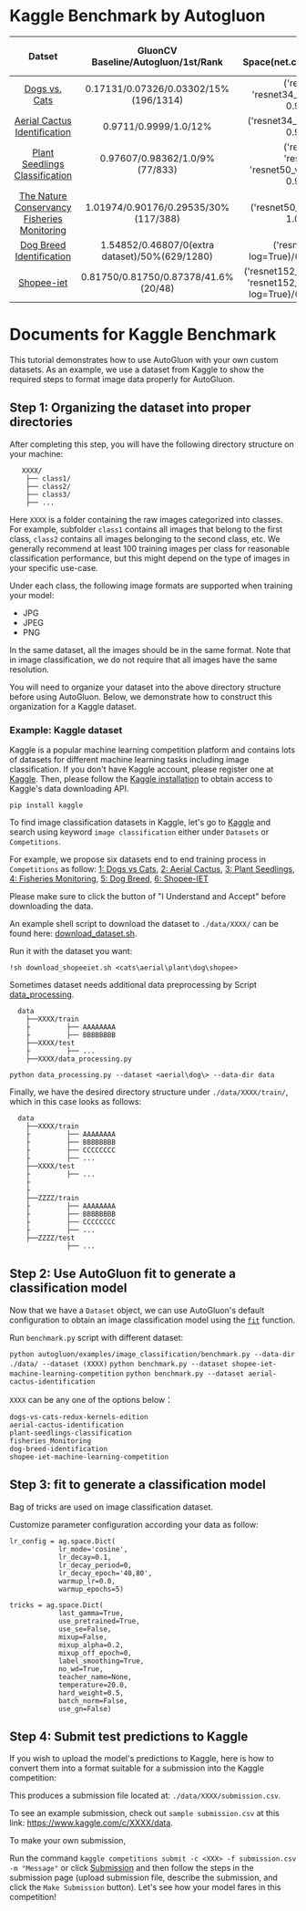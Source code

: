 # Kaggle Benchmark by Autogluon
| Datset | GluonCV Baseline/Autogluon/1st/Rank | Search Space(net.choice/learning_rate/momentum/wd) | Configuration(epochs/trials/batchsize/gpus_per_trial) | Training Log/Training Command |
|:-------:|:-----:|:-------:|:-------:|:-------:|
| [Dogs vs. Cats](https://www.kaggle.com/c/dogs-vs-cats-redux-kernels-edition/data) | 0.17131/0.07326/0.03302/15%(196/1314) | ('resnet34_v1b', 'resnet34_v1', 'resnet34_v2')/(1e-4, 1e-2, log=True)/(0.86, 0.99)/(1e-6, 1e-3, log=True) | 180/30/384/4 | [log](https://raw.githubusercontent.com/zhanghang1989/AutoGluonWebdata/master/docs/benchmark/log/dogs-vs-cats-redux-kernels-edition/summary.log )/[Shell script](https://raw.githubusercontent.com/zhanghang1989/AutoGluonWebdata/master/docs/benchmark/shell/dogs.sh) |
|[Aerial Cactus Identification](https://www.kaggle.com/c/aerial-cactus-identification/data)|0.9711/0.9999/1.0/12%|('resnet34_v1b')/(1e-4, 1e-2, log=True)/(0.88, 0.95)/(1e-6, 1e-4, log=True)|180/30/256/2|[log](https://raw.githubusercontent.com/zhanghang1989/AutoGluonWebdata/master/docs/benchmark/log/aerial-cactus-identification/summary.log )/[Shell script](https://raw.githubusercontent.com/zhanghang1989/AutoGluonWebdata/master/docs/benchmark/shell/aerial.sh) |
|[Plant Seedlings Classification](https://www.kaggle.com/c/plant-seedlings-classification)|0.97607/0.98362/1.0/9%(77/833)|('resnet50_v1', 'resnet50_v1b', 'resnet50_v1c','resnet50_v1d', 'resnet50_v1s')/(1e-4, 1e-3, log=True)/(0.93, 0.95)/(1e-6, 1e-4, log=True)|120/30/96/2|[log](https://raw.githubusercontent.com/zhanghang1989/AutoGluonWebdata/master/docs/benchmark/log/plant-seedlings-classification/summary.log )/[Shell script](https://raw.githubusercontent.com/zhanghang1989/AutoGluonWebdata/master/docs/benchmark/shell/plant.sh) |
|[The Nature Conservancy Fisheries Monitoring](https://www.kaggle.com/c/the-nature-conservancy-fisheries-monitoring)|1.01974/0.90176/0.29535/30%(117/388)|('resnet50_v1')/(1e-4, 1e-2, log=True)/(0.85, 1.00)/(1e-6, 1e-4, log=True)|120/30/96/2 | [log](https://raw.githubusercontent.com/zhanghang1989/AutoGluonWebdata/master/docs/benchmark/log/fisheries_Monitoring/summary.log )/[Shell script](https://raw.githubusercontent.com/zhanghang1989/AutoGluonWebdata/master/docs/benchmark/shell/fish.sh) |
|[Dog Breed Identification](https://www.kaggle.com/c/dog-breed-identification)|1.54852/0.46807/0(extra dataset)/50%(629/1280)|('resnext101_64x4d')/(1e-4, 1e-2, log=True)/(0.90, 1.00)/(1e-6, 1e-4, log=True)|180/30/48/2 |[log](https://raw.githubusercontent.com/zhanghang1989/AutoGluonWebdata/master/docs/benchmark/log/dog-breed-identification/summary.log )/[Shell script](https://raw.githubusercontent.com/zhanghang1989/AutoGluonWebdata/master/docs/benchmark/shell/dog.sh) |
|[Shopee-iet](https://www.kaggle.com/c/shopee-iet-machine-learning-competition/overview)|  0.81750/0.81750/0.87378/41.6%(20/48) | ('resnet152_v1','resnet152_v2', 'resnet152_v1b', 'resnet152_v1d','resnet152_v1s')/(1e-3, 1e-2, log=True)/(0.90, 0.95)/(1e-3, 1e-2, log=True)|180/30/48/1| [log](https://raw.githubusercontent.com/zhanghang1989/AutoGluonWebdata/master/docs/benchmark/log/shopee-iet-machine-learning-competition/summary.log )/[Shell script](https://raw.githubusercontent.com/zhanghang1989/AutoGluonWebdata/master/docs/benchmark/shell/shopee.sh) |****

# Documents for Kaggle Benchmark
This tutorial demonstrates how to use AutoGluon with your own custom datasets.
As an example, we use a dataset from Kaggle to show the required steps to format image data properly for AutoGluon.
## Step 1: Organizing the dataset into proper directories

After completing this step, you will have the following directory structure on your machine:

```
   XXXX/
    ├── class1/
    ├── class2/
    ├── class3/
    ├── ...
```

Here `XXXX` is a folder containing the raw images categorized into classes. For example, subfolder `class1` contains all images that belong to the first class, `class2` contains all images belonging to the second class, etc.
We generally recommend at least 100 training images per class for reasonable classification performance, but this might depend on the type of images in your specific use-case.

Under each class, the following image formats are supported when training your model:

- JPG
- JPEG
- PNG

In the same dataset, all the images should be in the same format. Note that in image classification, we do not require that all images have the same resolution.

You will need to organize your dataset into the above directory structure before using AutoGluon.
Below, we demonstrate how to construct this organization for a Kaggle dataset.

### Example: Kaggle dataset

Kaggle is a popular machine learning competition platform and contains lots of
datasets for different machine learning tasks including image classification.
If you don't have Kaggle account, please register one at [Kaggle](https://www.kaggle.com/).
Then, please follow the [Kaggle installation](https://github.com/Kaggle/kaggle-api/) to obtain access to Kaggle's data downloading API.
```
pip install kaggle
```
To find image classification datasets in Kaggle, let's go to [Kaggle](https://www.kaggle.com/)
and search using keyword `image classification` either under `Datasets` or `Competitions`.

For example, we propose six datasets end to end training process in `Competitions` as follow:
[1: Dogs vs Cats](https://www.kaggle.com/c/dogs-vs-cats-redux-kernels-edition),
[2: Aerial Cactus](https://www.kaggle.com/c/aerial-cactus-identification),
[3: Plant Seedlings](https://www.kaggle.com/c/plant-seedlings-classification),
[4: Fisheries Monitoring](https://www.kaggle.com/c/the-nature-conservancy-fisheries-monitoring),
[5: Dog Breed](https://www.kaggle.com/c/dog-breed-identification),
[6: Shopee-IET](https://www.kaggle.com/c/shopee-iet-machine-learning-competition)

Please make sure to click the button of "I Understand and Accept" before downloading the data.

An example shell script to download the dataset to `./data/XXXX/` can be found here: [download_dataset.sh](https://raw.githubusercontent.com/aptsunny/AutoGluonWebdata/master/download_dataset.sh).

Run it with the dataset you want:
```
!sh download_shopeeiet.sh <cats\aerial\plant\dog\shopee>
```

Sometimes dataset needs additional data preprocessing by Script [data_processing](https://github.com/aptsunny/AutoGluonWebdata/blob/master/data_processing.py).
```
  data
    ├──XXXX/train
    ├         ├── AAAAAAAA
    ├         ├── BBBBBBBB
    ├──XXXX/test
    ├         ├── ...
    ├──XXXX/data_processing.py

python data_processing.py --dataset <aerial\dog\> --data-dir data
```

Finally, we have the desired directory structure under `./data/XXXX/train/`, which in this case looks as follows:

```
  data
    ├──XXXX/train
    ├         ├── AAAAAAAA
    ├         ├── BBBBBBBB
    ├         ├── CCCCCCCC
    ├         ├── ...
    ├──XXXX/test
    ├         ├── ...
    ├
    ├
    ├──ZZZZ/train
    ├         ├── AAAAAAAA
    ├         ├── BBBBBBBB
    ├         ├── CCCCCCCC
    ├         ├── ...
    ├──ZZZZ/test
              ├── ...
```

## Step 2: Use AutoGluon fit to generate a classification model

Now that we have a `Dataset` object, we can use AutoGluon's default configuration to obtain an image classification model using the [`fit`](/api/autogluon.predictor.html#autogluon.vision.ImagePredictor.fit) function.

Run `benchmark.py` script with different dataset:

`python autogluon/examples/image_classification/benchmark.py --data-dir ./data/ --dataset (XXXX)`
`python benchmark.py --dataset shopee-iet-machine-learning-competition`
`python benchmark.py --dataset aerial-cactus-identification`


`XXXX` can be any one of the options below：

```
dogs-vs-cats-redux-kernels-edition
aerial-cactus-identification
plant-seedlings-classification
fisheries_Monitoring
dog-breed-identification
shopee-iet-machine-learning-competition
```

## Step 3:  fit to generate a classification model

Bag of tricks are used on image classification dataset.

Customize parameter configuration according your data as follow:
```
lr_config = ag.space.Dict(
            lr_mode='cosine',
            lr_decay=0.1,
            lr_decay_period=0,
            lr_decay_epoch='40,80',
            warmup_lr=0.0,
            warmup_epochs=5)

tricks = ag.space.Dict(
            last_gamma=True,
            use_pretrained=True,
            use_se=False,
            mixup=False,
            mixup_alpha=0.2,
            mixup_off_epoch=0,
            label_smoothing=True,
            no_wd=True,
            teacher_name=None,
            temperature=20.0,
            hard_weight=0.5,
            batch_norm=False,
            use_gn=False)
```

## Step 4: Submit test predictions to Kaggle

If you wish to upload the model's predictions to Kaggle, here is how to convert them into a format suitable for a submission into the Kaggle competition:

This produces a submission file located at: `./data/XXXX/submission.csv`.

To see an example submission, check out `sample submission.csv` at this link: https://www.kaggle.com/c/XXXX/data.

To make your own submission,

Run the command `kaggle competitions submit -c <XXX> -f submission.csv -m "Message"` or
click [Submission](https://www.kaggle.com/c/shopee-iet-machine-learning-competition/submit)
and then follow the steps in the submission page (upload submission file, describe the submission,
and click the `Make Submission` button). Let's see how your model fares in this competition!


